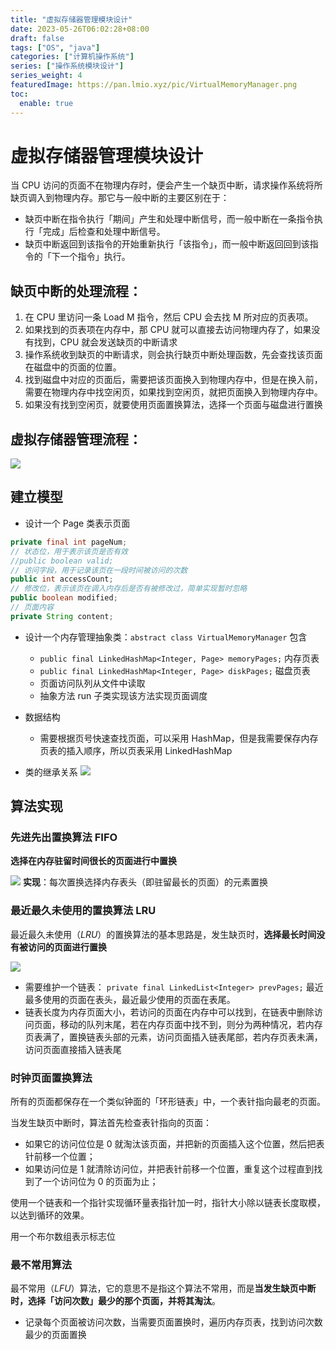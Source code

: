 ```yaml
---
title: "虚拟存储器管理模块设计"
date: 2023-05-26T06:02:28+08:00
draft: false
tags: ["OS", "java"]
categories: ["计算机操作系统"]
series: ["操作系统模块设计"]
series_weight: 4
featuredImage: https://pan.lmio.xyz/pic/VirtualMemoryManager.png
toc:
  enable: true
---
```




# 虚拟存储器管理模块设计

当 CPU 访问的页面不在物理内存时，便会产生一个缺页中断，请求操作系统将所缺页调入到物理内存。那它与一般中断的主要区别在于：

- 缺页中断在指令执行「期间」产生和处理中断信号，而一般中断在一条指令执行「完成」后检查和处理中断信号。
- 缺页中断返回到该指令的开始重新执行「该指令」，而一般中断返回回到该指令的「下一个指令」执行。

## 缺页中断的处理流程：


1. 在 CPU 里访问一条 Load M 指令，然后 CPU 会去找 M 所对应的页表项。
2. 如果找到的页表项在内存中，那 CPU 就可以直接去访问物理内存了，如果没有找到，CPU 就会发送缺页的中断请求
3. 操作系统收到缺页的中断请求，则会执行缺页中断处理函数，先会查找该页面在磁盘中的页面的位置。
4. 找到磁盘中对应的页面后，需要把该页面换入到物理内存中，但是在换入前，需要在物理内存中找空闲页，如果找到空闲页，就把页面换入到物理内存中。
5. 如果没有找到空闲页，就要使用页面置换算法，选择一个页面与磁盘进行置换


## 虚拟存储器管理流程：


![](https://pan.lmio.xyz/pic/20221229233738.png)

## 建立模型

- 设计一个 Page 类表示页面


```java
private final int pageNum;  
// 状态位，用于表示该页是否有效  
//public boolean valid;  
// 访问字段，用于记录该页在一段时间被访问的次数  
public int accessCount;  
// 修改位，表示该页在调入内存后是否有被修改过，简单实现暂时忽略  
public boolean modified;  
// 页面内容  
private String content;
```

- 设计一个内存管理抽象类：`abstract class VirtualMemoryManager` 包含
	- `public final LinkedHashMap<Integer, Page> memoryPages;` 内存页表
	- `public final LinkedHashMap<Integer, Page> diskPages;` 磁盘页表
	- 页面访问队列从文件中读取
	- 抽象方法 run 子类实现该方法实现页面调度

- 数据结构
	- 需要根据页号快速查找页面，可以采用 HashMap，但是我需要保存内存页表的插入顺序，所以页表采用 LinkedHashMap

- 类的继承关系
![](https://pan.lmio.xyz/pic/VirtualMemoryManager.png)

## 算法实现

### 先进先出置换算法 FIFO

**选择在内存驻留时间很长的页面进行中置换**


![](https://pan.lmio.xyz/pic/20221229234813.png)
**实现**：每次置换选择内存表头（即驻留最长的页面）的元素置换


### 最近最久未使用的置换算法 LRU


最近最久未使用（_LRU_）的置换算法的基本思路是，发生缺页时，**选择最长时间没有被访问的页面进行置换**

![](https://pan.lmio.xyz/pic/20221229235147.pngATVNUUHWEC7SY763B6LVPHLDVW35E)


- 需要维护一个链表： `private final LinkedList<Integer> prevPages;` 最近最多使用的页面在表头，最近最少使用的页面在表尾。
- 链表长度为内存页面大小，若访问的页面在内存中可以找到，在链表中删除访问页面，移动的队列末尾，若在内存页面中找不到，则分为两种情况，若内存页表满了，置换链表头部的元素，访问页面插入链表尾部，若内存页表未满，访问页面直接插入链表尾


### 时钟页面置换算法

所有的页面都保存在一个类似钟面的「环形链表」中，一个表针指向最老的页面。

当发生缺页中断时，算法首先检查表针指向的页面：

- 如果它的访问位位是 0 就淘汰该页面，并把新的页面插入这个位置，然后把表针前移一个位置；
- 如果访问位是 1 就清除访问位，并把表针前移一个位置，重复这个过程直到找到了一个访问位为 0 的页面为止；

使用一个链表和一个指针实现循环量表指针加一时，指针大小除以链表长度取模，以达到循环的效果。

用一个布尔数组表示标志位


### 最不常用算法

最不常用（_LFU_）算法，它的意思不是指这个算法不常用，而是**当发生缺页中断时，选择「访问次数」最少的那个页面，并将其淘汰**。

- 记录每个页面被访问次数，当需要页面置换时，遍历内存页表，找到访问次数最少的页面置换
